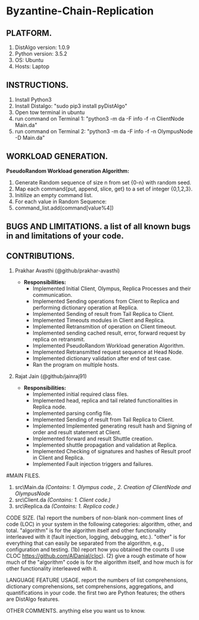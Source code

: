 # Byzantine-Chain-Replication


## PLATFORM. 
1. DistAlgo version: 1.0.9
2. Python version: 3.5.2
3. OS: Ubuntu
4. Hosts: Laptop


## INSTRUCTIONS.
1. Install Python3
2. Install Distalgo: "sudo pip3 install pyDistAlgo"
3. Open tow terminal in ubuntu
4. run command on Terminal 1: "python3 -m da -F info -f -n ClientNode Main.da"
5. run command on Terminal 2: "python3 -m da -F info -f -n OlympusNode -D Main.da"


## WORKLOAD GENERATION.
**PseudoRandom Workload generation Algorithm:**

1. Generate Random sequence of size n from set {0-n} with random seed.
2. Map each command{put, append, slice, get} to a set of integer {0,1,2,3}.
3. Initilize an empty command list.
3. For each value in Random Sequence:
4. 	command_list.add(command[value%4])


## BUGS AND LIMITATIONS.  a list of all known bugs in and limitations of your code.

## CONTRIBUTIONS.
1. Prakhar Avasthi (@github/prakhar-avasthi)
   - **Responsibilities:**
     - Implemented Initial Client, Olympus, Replica Processes and their communication.
     - Implemented Sending operations from Client to Replica and performing dictionary operation at Replica.
     - Implemented Sending of result from Tail Replica to Client.
     - Implemented Timeouts modules in Client and Replica.
     - Implemented Retransmition of operation on Client timeout.
     - Implemented sending cached result, error, forward request by replica on retransmit.
     - Implemented PseudoRandom Workload generation Algorithm.
     - Implemented Retransmitted request sequence at Head Node.
     - Implemented dictionary validation after end of test case.
     - Ran the program on multiple hosts.

2. Rajat Jain (@github/jainraj91)
   - **Responsibilities:**
     - Implemented initial required class files.
     - Implemented head, replica and tail related functionalities in Replica node.
     - Implemented parsing config file.
     - Implemented Sending of result from Tail Replica to Client.
     - Implemented Implemented generating result hash and Signing of order and result statement at Client.
     - Implemented forward and result Shuttle creation.
     - Implemented shuttle propagation and validation at Replica.
     - Implemented Checking of signatures and hashes of Result proof in Client and Replica.
     - Implemented Fault injection triggers and failures.


#MAIN FILES.
1. src\Main.da 		*(Contains: 1. Olympus code., 2. Creation of ClientNode and OlympusNode*
2. src\Client.da	*(Contains: 1. Client code.)*
3. src\Replica.da	*(Contains: 1. Replica code.)*

CODE SIZE.  (1a) report the numbers of non-blank non-comment lines of code (LOC) in your system in the following categories: algorithm, other, and total.  "algorithm" is for the algorithm itself and other functionality interleaved with it (fault injection, logging, debugging, etc.).  "other" is for everything that can easily be separated from the algorithm, e.g., configuration and testing.  (1b) report how you obtained the counts (I use CLOC https://github.com/AlDanial/cloc).  (2) give a rough estimate of how much of the "algorithm" code is for the algorithm itself, and how much is for other functionality interleaved with it.

LANGUAGE FEATURE USAGE. report the numbers of list comprehensions, dictionary comprehensions, set comprehensions, aggregations, and quantifications in your code.  the first two are Python features; the others are DistAlgo features.

OTHER COMMENTS.  anything else you want us to know.
